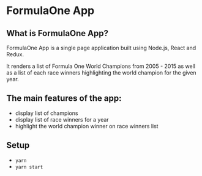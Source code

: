 # FormulaOne App

## What is FormulaOne App?

FormulaOne App is a single page application built using Node.js, React and Redux.

It renders a list of Formula One World Champions from 2005 - 2015 as well as a list of each race winners highlighting the world champion for the given year.

## The main features of the app:

- display list of champions
- display list of race winners for a year
- highlight the world champion winner on race winners list

## Setup

- `yarn`
- `yarn start`
